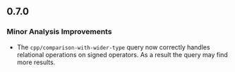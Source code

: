 ## 0.7.0

### Minor Analysis Improvements

* The `cpp/comparison-with-wider-type` query now correctly handles relational operations on signed operators. As a result the query may find more results.
